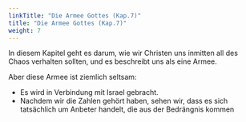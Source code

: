 ```yaml
---
linkTitle: "Die Armee Gottes (Kap.7)"
title: "Die Armee Gottes (Kap.7)"
weight: 7
---
```


In diesem Kapitel geht es darum, wie wir Christen uns inmitten all des Chaos verhalten sollten, und es beschreibt uns als eine Armee.

Aber diese Armee ist ziemlich seltsam: 
- Es wird in Verbindung mit Israel gebracht.
- Nachdem wir die Zahlen gehört haben, sehen wir, dass es sich tatsächlich um Anbeter handelt, die aus der Bedrängnis kommen